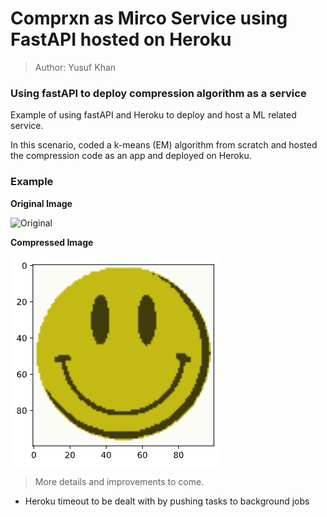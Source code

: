 # Comprxn as Mirco Service using FastAPI hosted on Heroku

> Author: Yusuf Khan

### Using fastAPI to deploy compression algorithm as a service


Example of using fastAPI and Heroku to deploy and host a ML related service.

In this scenario, coded a k-means (EM) algorithm from scratch and hosted the compression code as an app and deployed on Heroku.

### Example
**Original Image**

![Original](https://eventnook.s3.amazonaws.com/u/68110/coverimage_18042412170069_av-6643.jpg)

**Compressed Image**

![Compressed](https://github.com/yusuf-jkhan1/comprxn_srv/blob/main/data/compressed_smiley.png)

> More details and improvements to come.

- Heroku timeout to be dealt with by pushing tasks to background jobs